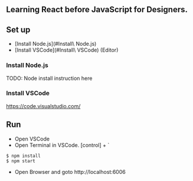 ## Learning React before JavaScript for Designers.


## Set up

- [Install Node.js](#Install\ Node.js)
- [Install VSCode](#Install\ VSCode) (Editor)

### Install Node.js

TODO: Node install instruction here

### Install VSCode

https://code.visualstudio.com/


## Run

- Open VSCode
- Open Terminal in VSCode. [control] + `

```
$ npm install
$ npm start
```

- Open Browser and goto http://localhost:6006